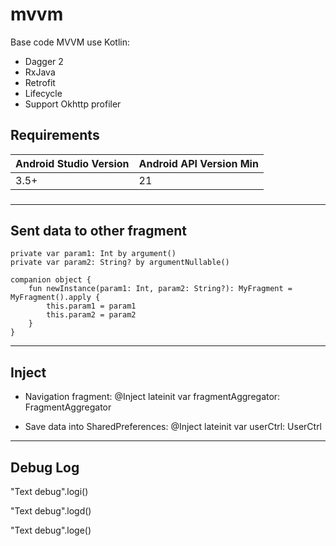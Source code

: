 # mvvm
Base code MVVM use Kotlin:
- Dagger 2
- RxJava
- Retrofit
- Lifecycle
- Support Okhttp profiler
## Requirements

Android Studio Version | Android API Version Min
------------ | -------------
3.5+ | 21

###
---------------------------
Sent data to other fragment
---------------------------
    private var param1: Int by argument()
    private var param2: String? by argumentNullable()

    companion object {
        fun newInstance(param1: Int, param2: String?): MyFragment = MyFragment().apply {
            this.param1 = param1
            this.param2 = param2
        }
    }
---------------------------
Inject
---------------------------
* Navigation fragment:
@Inject lateinit var fragmentAggregator: FragmentAggregator

* Save data into SharedPreferences:
@Inject lateinit var userCtrl: UserCtrl
---------------------------
Debug Log
---------------------------
"Text debug".logi()

"Text debug".logd()

"Text debug".loge()
